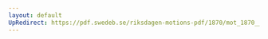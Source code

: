 ```yaml
---
layout: default
UpRedirect: https://pdf.swedeb.se/riksdagen-motions-pdf/1870/mot_1870__ak__00199.pdf
---
```

